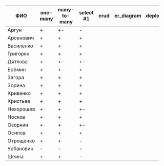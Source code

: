 | **ФИО**     | one-many | many-to-many | select #1 | crud | er_diagram | deploy |
|-------------|----------|--------------|-----------|------|------------|--------|
| Аргун       | +        | +-           | -         |      |            |        |
| Арсенович   | +        | +            | +         |      |            |        |
| Василенко   | +        | +            | +         |      |            |        |
| Григорян    | +        | +            | +         |      |            |        |
| Дятлова     | +        | +-           | +-        |      |            |        |
| Ерёмин      | +        | +            | +         |      |            |        |
| Загора      | +        | +            | +         |      |            |        |
| Зорина      | +        | +            | +         |      |            |        |
| Кривенко    | +        | +            | +         |      |            |        |
| Кристьев    | +        | +            | +         |      |            |        |
| Нехорошев   | +        | +            | +-        |      |            |        |
| Носков      | +        | +            | +         |      |            |        |
| Озорнин     | +        | +            | +-        |      |            |        |
| Осипов      | +        | +            | +         |      |            |        |
| Отрощенко   | +        | +            | -         |      |            |        |
| Урбанович   | -        | -            | -         |      |            |        |
| Шеина       | +        | +            | -         |      |            |        |
